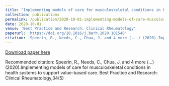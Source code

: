 ```yaml
---
title: "Implementing models of care for musculoskeletal conditions in health systems to support value-based care"
collection: publications
permalink: /publication/2020-10-01-implementing-models-of-care-musculoskeletal-conditions
date: 2020-10-01
venue: 'Best Practice and Research: Clinical Rheumatology'
paperurl: 'https://doi.org/10.1016/j.berh.2020.101548'
citation: 'Speerin, R., Needs, C., Chua, J. and 4 more (...) (2020).Implementing models of care for musculoskeletal conditions in health systems to support value-based care. Best Practice and Research: Clinical Rheumatology,34(5)'
---
```


<a href='https://doi.org/10.1016/j.berh.2020.101548'>Download paper here</a>

Recommended citation: Speerin, R., Needs, C., Chua, J. and 4 more (...) (2020).Implementing models of care for musculoskeletal conditions in health systems to support value-based care. Best Practice and Research: Clinical Rheumatology,34(5)